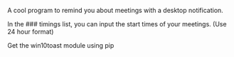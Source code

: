 A cool program to remind you about meetings with a desktop notification. 

In the ### timings list, you can input the start times of your meetings. (Use 24 hour format)

Get the win10toast module using pip
